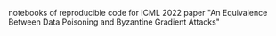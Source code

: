 notebooks of reproducible code for ICML 2022 paper "An Equivalence Between Data Poisoning and Byzantine Gradient Attacks"
